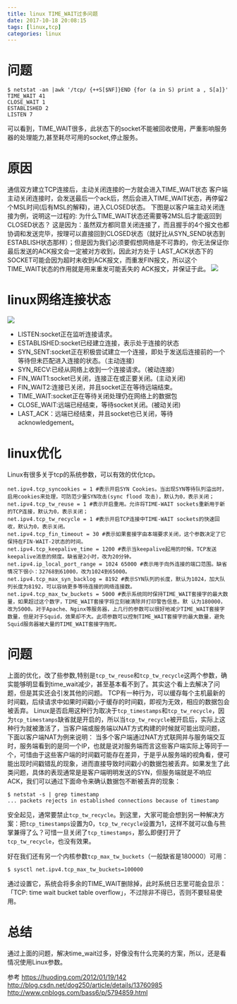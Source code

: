 ```yaml
---
title: linux TIME_WAIT过多问题
date: 2017-10-18 20:08:15
tags: [linux,tcp]
categories: linux
---
```

# 问题
````shell
$ netstat -an |awk '/tcp/ {++S[$NF]}END {for (a in S) print a , S[a]}'
TIME_WAIT 41
CLOSE_WAIT 1
ESTABLISHED 2
LISTEN 7
````
可以看到，TIME_WAIT很多，此状态下的socket不能被回收使用，严重影响服务器的处理能力,甚至耗尽可用的socket,停止服务。
<!-- more -->
# 原因
通信双方建立TCP连接后，主动关闭连接的一方就会进入TIME_WAIT状态
客户端主动关闭连接时，会发送最后一个ack后，然后会进入TIME_WAIT状态，再停留2个MSL时间(后有MSL的解释)，进入CLOSED状态。
下图是以客户端主动关闭连接为例，说明这一过程的:
为什么TIME_WAIT状态还需要等2MSL后才能返回到CLOSED状态？
这是因为：虽然双方都同意关闭连接了，而且握手的4个报文也都协调和发送完毕，按理可以直接回到CLOSED状态（就好比从SYN\_SEND状态到 ESTABLISH状态那样）；但是因为我们必须要假想网络是不可靠的，你无法保证你最后发送的ACK报文会一定被对方收到，因此对方处于 LAST\_ACK状态下的SOCKET可能会因为超时未收到ACK报文，而重发FIN报文，所以这个TIME\_WAIT状态的作用就是用来重发可能丢失的 ACK报文，并保证于此。
[![](http://idiotsky.me/images1/linux-too-many-timewait-1.jpg)](http://idiotsky.me/images1/linux-too-many-timewait-1.jpg)

# linux网络连接状态
[![](http://idiotsky.me/images1/linux-too-many-timewait-2.png)](http://idiotsky.me/images1/linux-too-many-timewait-2.png)
* LISTEN:socket正在监听连接请求。
* ESTABLISHED:socket已经建立连接，表示处于连接的状态
* SYN_SENT:socket正在积极尝试建立一个连接，即处于发送后连接前的一个等待但未匹配进入连接的状态。（主动连接）
* SYN_RECV:已经从网络上收到一个连接请求。（被动连接）
* FIN_WAIT1:socket已关闭，连接正在或正要关闭。(主动关闭)
* FIN_WAIT2:连接已关闭，并且socket正在等待远端结束。
* TIME_WAIT:socket正在等待关闭处理仍在网络上的数据包
* CLOSE_WAIT:远端已经结束，等待socket关闭。(被动关闭)
* LAST_ACK：远端已经结束，并且socket也已关闭，等待acknowledgement。

# linux优化
Linux有很多关于tcp的系统参数，可以有效的优化tcp。
````shell
net.ipv4.tcp_syncookies = 1 #表示开启SYN Cookies。当出现SYN等待队列溢出时，启用cookies来处理，可防范少量SYN攻击(sync flood 攻击)，默认为0，表示关闭；
net.ipv4.tcp_tw_reuse = 1 #表示开启重用。允许将TIME-WAIT sockets重新用于新的TCP连接，默认为0，表示关闭；
net.ipv4.tcp_tw_recycle = 1 #表示开启TCP连接中TIME-WAIT sockets的快速回收，默认为0，表示关闭。
net.ipv4.tcp_fin_timeout = 30 #表示如果套接字由本端要求关闭，这个参数决定了它保持在FIN-WAIT-2状态的时间。
net.ipv4.tcp_keepalive_time = 1200 #表示当keepalive起用的时候，TCP发送keepalive消息的频度。缺省是2小时，改为20分钟。
net.ipv4.ip_local_port_range = 1024 65000 #表示用于向外连接的端口范围。缺省情况下很小：32768到61000，改为1024到65000。
net.ipv4.tcp_max_syn_backlog = 8192 #表示SYN队列的长度，默认为1024，加大队列长度为8192，可以容纳更多等待连接的网络连接数。
net.ipv4.tcp_max_tw_buckets = 5000 #表示系统同时保持TIME_WAIT套接字的最大数量，如果超过这个数字，TIME_WAIT套接字将立刻被清除并打印警告信息。默 认为180000，改为5000。对于Apache、Nginx等服务器，上几行的参数可以很好地减少TIME_WAIT套接字数量，但是对于Squid，效果却不大。此项参数可以控制TIME_WAIT套接字的最大数量，避免Squid服务器被大量的TIME_WAIT套接字拖死。
````

# 问题
上面的优化，改了些参数,特别是`tcp_tw_reuse`和`tcp_tw_recycle`这两个参数，确实能够明显看到time_wait减少，甚至基本看不到了。其实这个看上去解决了问题，但是其实还会引发其他的问题。
TCP有一种行为，可以缓存每个主机最新的时间戳，后续请求中如果时间戳小于缓存的时间戳，即视为无效，相应的数据包会被丢弃。
Linux是否启用这种行为取决于`tcp_timestamps`和`tcp_tw_recycle`，因为`tcp_timestamps`缺省就是开启的，所以当`tcp_tw_recycle`被开启后，实际上这种行为就被激活了，当客户端或服务端以NAT方式构建的时候就可能出现问题，下面以客户端NAT为例来说明：
当多个客户端通过NAT方式联网并与服务端交互时，服务端看到的是同一个IP，也就是说对服务端而言这些客户端实际上等同于一个，可惜由于这些客户端的时间戳可能存在差异，于是乎从服务端的视角看，便可能出现时间戳错乱的现象，进而直接导致时间戳小的数据包被丢弃。如果发生了此类问题，具体的表现通常是是客户端明明发送的SYN，但服务端就是不响应ACK，我们可以通过下面命令来确认数据包不断被丢弃的现象：
````shell
$ netstat -s | grep timestamp
... packets rejects in established connections because of timestamp
````
安全起见，通常要禁止`tcp_tw_recycle`。到这里，大家可能会想到另一种解决方案：把`tcp_timestamps`设置为0，`tcp_tw_recycle`设置为1，这样不就可以鱼与熊掌兼得了么？可惜一旦关闭了`tcp_timestamps`，那么即便打开了`tcp_tw_recycle`，也没有效果。

好在我们还有另一个内核参数`tcp_max_tw_buckets`（一般缺省是180000）可用：
````shell
$ sysctl net.ipv4.tcp_max_tw_buckets=100000
````
通过设置它，系统会将多余的TIME_WAIT删除掉，此时系统日志里可能会显示：「TCP: time wait bucket table overflow」，不过除非不得已，否则不要轻易使用。

# 总结
通过上面的问题，解决time_wait过多，好像没有什么完美的方案，所以，还是看情况使用Linux参数。


参考
https://huoding.com/2012/01/19/142
http://blog.csdn.net/dog250/article/details/13760985
http://www.cnblogs.com/bass6/p/5794859.html